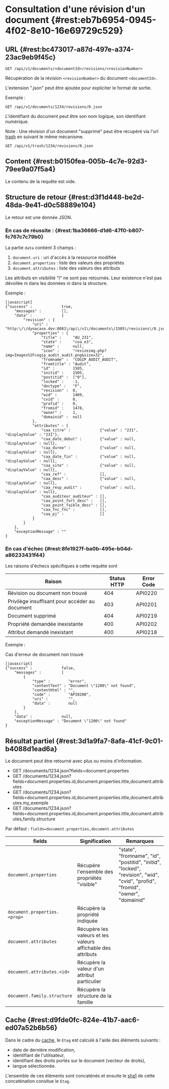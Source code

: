 # Consultation d'une révision d'un document {#rest:eb7b6954-0945-4f02-8e10-16e69729c529}

## URL {#rest:bc473017-a87d-497e-a374-23ac9eb9f45c}

    GET /api/v1/documents/<documentId>/revisions/<revisionNumber>

Récupération de la révision `<revisionNumber>` du document `<documentId>`.

L'extension ".json" peut être ajoutée pour expliciter le format de sortie.

Exemple :

    GET /api/v1/documents/1234/revisions/0.json

L'identifiant du document peut être son nom logique, son identifiant numérique.

Note : Une révision d'un document "supprimé" peut être récupéré via l'url [trash][trash] en suivant le même mécanisme.

    GET /api/v1/trash/1234/revisions/0.json

## Content {#rest:b0150fea-005b-4c7e-92d3-79ee9a07f5a4}

Le contenu de la requête est vide.

## Structure de retour {#rest:d3f1d448-be2d-48da-9e41-d0c58889e104}

Le retour est une donnée JSON.

### En cas de réussite : {#rest:1ba36666-d1d6-47f0-b807-fc767c7c79b0}

La partie `data` contient 3 champs :

1.  `document.uri` : uri d'accès à la ressource modifiée
1.  `document.properties` : liste des valeurs des propriétés
1.  `document.attributes` : liste des valeurs des attributs

Les attributs en visibilité "I" ne sont pas retournés. Leur existence n'est pas
dévoilée ni dans les données ni dans la structure.

Exemple :

    [javascript]
    {"success" :             true,
        "messages" :         [],
        "data" :             {
            "revision" : {
                "uri" :        "http:\/\/dynacase.dev:8081\/api\/v1\/documents\/1505\/revisions\/0.json",
                "properties" : {
                    "title" :     "AU_231",
                    "state" :     "coa_e3",
                    "name" :      null,
                    "icon" :      "resizeimg.php?img=Images%2Fcogip_audit_audit.png&size=32",
                    "fromname" :  "COGIP_AUDIT_AUDIT",
                    "fromtitle" : "Audit",
                    "id" :        1505,
                    "initid" :    1505,
                    "postitid" :  ["0"],
                    "locked" :    -1,
                    "doctype" :   "F",
                    "revision" :  0,
                    "wid" :       1489,
                    "cvid" :      0,
                    "profid" :    0,
                    "fromid" :    1478,
                    "owner" :     1,
                    "domainid" :  null
                },
                "attributes" : {
                    "caa_titre" :             {"value" : "231", "displayValue" : "231"},
                    "caa_date_debut" :        {"value" : null, "displayValue" : null},
                    "caa_duree" :             {"value" : null, "displayValue" : null},
                    "caa_date_fin" :          {"value" : null, "displayValue" : null},
                    "caa_site" :              {"value" : null, "displayValue" : null},
                    "caa_ref" :               [],
                    "caa_desc" :              {"value" : null, "displayValue" : null},
                    "caa_resp_audit" :        {"value" : null, "displayValue" : null},
                    "caa_auditeur_auditeur" : [],
                    "caa_point_fort_desc" :   [],
                    "caa_point_faible_desc" : [],
                    "caa_fnc_fnc" :           [],
                    "caa_pj" :                []
                }
            }
        },
        "exceptionMessage" : ""
    }

### En cas d'échec {#rest:8fe1927f-ba0b-495e-b04d-a86233431f44}

Les raisons d'échecs spécifiques à cette requête sont 

|                     Raison                     | Status HTTP | Error Code |
| ---------------------------------------------- | ----------- | ---------- |
| Révision ou document non trouvé                |         404 | API0220    |
| Privilège insuffisant pour accéder au document |         403 | API0201    |
| Document supprimé                              |         404 | API0219    |
| Propriété demandée inexistante                 |         400 | API0202    |
| Attribut demandé inexistant                    |         400 | API0218    |

Exemple : 

Cas d'erreur de document non trouvé

    [javascript]
    {"success" :             false,
        "messages" :         [
            {
                "type" :        "error",
                "contentText" : "Document \"1200\" not found",
                "contentHtml" : "",
                "code" :        "API0200",
                "uri" :         "",
                "data" :        null
            }
        ],
        "data" :             null,
        "exceptionMessage" : "Document \"1200\" not found"
    }

## Résultat partiel {#rest:3d1a9fa7-8afa-41cf-9c01-b4088d1ead6a}

Le document peut être retourné avec plus ou moins d'information.

* GET /documents/1234.json?fields=document.properties
* GET /documents/1234.json?fields=document.properties.id,document.properties.title,document.attributes
* GET /documents/1234.json?fields=document.properties.id,document.properties.title,document.attributes.my_exemple
* GET /documents/1234.json?fields=document.properties.id,document.properties.title,document.attributes,family.structure

Par défaut : `fields=document.properties,document.attributes`

|           fields                   |                        Signification                         |                                                           Remarques                                                           |
| ---------------------------------- | ------------------------------------------------------------ | ----------------------------------------------------------------------------------------------------------------------------- |
| `document.properties`              | Récupère l'ensemble des propriétés "visible"                 | "state", "fromname", "id", "postitid", "initid", "locked", "revision", "wid", "cvid", "profid", "fromid", "owner", "domainid" |
| `document.properties.<prop>`       | Récupère la propriété indiquée                               |                                                                                                                               |
| `document.attributes`              | Récupère les valeurs et les valeurs affichable des attributs |                                                                                                                               |
| `document.attributes.<id>`         | Récupère la valeur d'un attribut particulier                 |                                                                                                                               |
| `document.family.structure`        | Récupère la structure de la famille                          |                                                                                                                               |

## Cache {#rest:d9fde0fc-824e-41b7-aac6-ed07a52b6b56}

Dans le cadre du [cache][cache], le `Etag` est calculé à l'aide des éléments suivants :

* date de dernière modification,
* identifiant de l'utilisateur,
* identifiant des droits portés sur le document (vecteur de droits),
* langue sélectionnée.

L'ensemble de ces éléments sont concaténés et ensuite le [sha1][sha1] de cette concaténation consitue le `Etag`.

[trash]: #rest:52be10c1-9f46-456b-a22f-24909386567
[cache]: #rest:804f8d68-acfa-4a35-bb41-27b2a27c14dc
[sha1]: https://fr.wikipedia.org/wiki/SHA-1